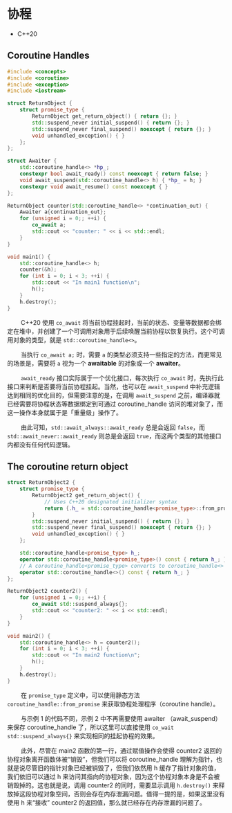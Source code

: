 # 协程

- C++20

## Coroutine Handles

```cpp
#include <concepts>
#include <coroutine>
#include <exception>
#include <iostream>

struct ReturnObject {
    struct promise_type {
        ReturnObject get_return_object() { return {}; }
        std::suspend_never initial_suspend() { return {}; }
        std::suspend_never final_suspend() noexcept { return {}; }
        void unhandled_exception() { }
    };
};

struct Awaiter {
    std::coroutine_handle<> *hp_;
    constexpr bool await_ready() const noexcept { return false; }
    void await_suspend(std::coroutine_handle<> h) { *hp_ = h; }
    constexpr void await_resume() const noexcept { }
};

ReturnObject counter(std::coroutine_handle<> *continuation_out) {
    Awaiter a{continuation_out};
    for (unsigned i = 0;; ++i) {
        co_await a;
        std::cout << "counter: " << i << std::endl;
    }
}

void main1() {
    std::coroutine_handle<> h;
    counter(&h);
    for (int i = 0; i < 3; ++i) {
        std::cout << "In main1 function\n";
        h();
    }
    h.destroy();
}
```

&#160; &#160; &#160; &#160; C++20 使用 `co_await` 将当前协程挂起时，当前的状态、变量等数据都会绑定在堆中，并创建了一个可调用对象用于后续唤醒当前协程以恢复执行。这个可调用对象的类型，就是 `std::coroutine_handle<>`。

&#160; &#160; &#160; &#160; 当执行 `co_await a;` 时，需要 `a` 的类型必须支持一些指定的方法，而更常见的场景是，需要将 `a` 视为一个 **awaitable** 的对象或一个 **awaiter**。

&#160; &#160; &#160; &#160; `await_ready` 接口实际属于一个优化接口，每次执行 `co_await` 时，先执行此接口来判断是否要将当前协程挂起。当然，也可以在 `await_suspend` 中补充逻辑达到相同的优化目的，但需要注意的是，在调用 `await_suspend` 之前，编译器就已经需要将协程状态等数据绑定到可通过 coroutine_handle 访问的堆对象了，而这一操作本身就属于是「重量级」操作了。

&#160; &#160; &#160; &#160; 由此可知，`std::await_always::await_ready` 总是会返回 `false`，而 `std::await_never::await_ready` 则总是会返回 `true`，而这两个类型的其他接口内都没有任何代码逻辑。

## The coroutine return object

```cpp
struct ReturnObject2 {
    struct promise_type {
        ReturnObject2 get_return_object() {
            // Uses C++20 designated initializer syntax
            return {.h_ = std::coroutine_handle<promise_type>::from_promise(*this)};
        }
        std::suspend_never initial_suspend() { return {}; }
        std::suspend_never final_suspend() noexcept { return {}; }
        void unhandled_exception() { }
    };

    std::coroutine_handle<promise_type> h_;
    operator std::coroutine_handle<promise_type>() const { return h_; }
    // A coroutine_handle<promise_type> converts to coroutine_handle<>
    operator std::coroutine_handle<>() const { return h_; }
};

ReturnObject2 counter2() {
    for (unsigned i = 0;; ++i) {
        co_await std::suspend_always{};
        std::cout << "counter2: " << i << std::endl;
    }
}

void main2() {
    std::coroutine_handle<> h = counter2();
    for (int i = 0; i < 3; ++i) {
        std::cout << "In main2 function\n";
        h();
    }
    h.destroy();
}
```

&#160; &#160; &#160; &#160; 在 `promise_type` 定义中，可以使用静态方法 `coroutine_handle::from_promise` 来获取协程处理程序（coroutine handle）。

&#160; &#160; &#160; &#160; 与示例 1 的代码不同，示例 2 中不再需要使用 awaiter （await_suspend）来保存 coroutine_handle 了，所以这里可以直接使用 `co_wait std::suspend_always{}` 来实现相同的挂起协程的效果。

&#160; &#160; &#160; &#160; 此外，尽管在 main2 函数的第一行，通过赋值操作会使得 counter2 返回的协程对象离开函数体被“销毁”，但我们可以将 coroutine_handle 理解为指针，也就是说尽管旧的指针对象已经被销毁了，但我们依然用 h 缓存了指针对象的值，我们依旧可以通过 h 来访问其指向的协程对象，因为这个协程对象本身是不会被销毁掉的。这也就是说，调用 counter2 的同时，需要显示调用 `h.destroy()` 来释放掉这段协程对象空间，否则会存在内存泄漏问题。值得一提的是，如果这里没有使用 h 来“接收” counter2 的返回值，那么就已经存在内存泄漏的问题了。
